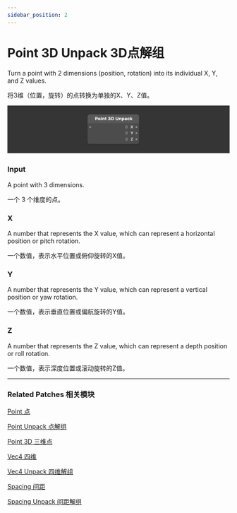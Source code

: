 ```yaml
---
sidebar_position: 2
---
```


# Point 3D Unpack 3D点解组

Turn a point with 2 dimensions (position, rotation) into its individual X, Y, and Z values.

将3维（位置，旋转）的点转换为单独的X、Y、Z值。

![Image](./../../static/img/docs/Utility/point-3d-unpack.png)

### Input

A point with 3 dimensions.

一个 3 个维度的点。

### X

A number that represents the X value, which can represent a horizontal position or pitch rotation.

一个数值，表示水平位置或俯仰旋转的X值。

### Y

A number that represents the Y value, which can represent a vertical position or yaw rotation.

一个数值，表示垂直位置或偏航旋转的Y值。

### Z

A number that represents the Z value, which can represent a depth position or roll rotation.

一个数值，表示深度位置或滚动旋转的Z值。

------

### Related Patches 相关模块

[Point 点](./Point.md)

[Point Unpack 点解组](./Point%20Unpack.md)

[Point 3D 三维点](./Point%203D.md)

[Vec4 四维](./Vec4.md)

[Vec4 Unpack 四维解组](./Vec4%20Unpack.md)

[Spacing 间距](./Spacing.md)

[Spacing Unpack 间距解组](./Spacing%20Unpack.md)
